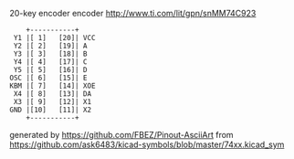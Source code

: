 20-key encoder
encoder
http://www.ti.com/lit/gpn/snMM74C923


	    +-----------+
	 Y1 |[ 1]   [20]| VCC
	 Y2 |[ 2]   [19]| A
	 Y3 |[ 3]   [18]| B
	 Y4 |[ 4]   [17]| C
	 Y5 |[ 5]   [16]| D
	OSC |[ 6]   [15]| E
	KBM |[ 7]   [14]| XOE
	 X4 |[ 8]   [13]| DA
	 X3 |[ 9]   [12]| X1
	GND |[10]   [11]| X2
	    +-----------+


generated by https://github.com/FBEZ/Pinout-AsciiArt from https://github.com/ask6483/kicad-symbols/blob/master/74xx.kicad_sym